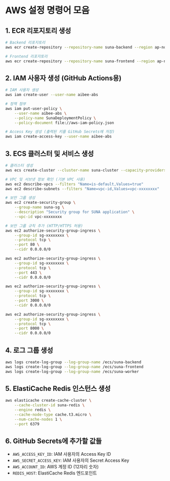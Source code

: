 # AWS 설정 명령어 모음

## 1. ECR 리포지토리 생성
```bash
# Backend 리포지토리
aws ecr create-repository --repository-name suna-backend --region ap-northeast-2

# Frontend 리포지토리
aws ecr create-repository --repository-name suna-frontend --region ap-northeast-2
```

## 2. IAM 사용자 생성 (GitHub Actions용)
```bash
# IAM 사용자 생성
aws iam create-user --user-name aibee-abs

# 정책 첨부
aws iam put-user-policy \
    --user-name aibee-abs \
    --policy-name SunaDeploymentPolicy \
    --policy-document file://aws-iam-policy.json

# Access Key 생성 (출력된 키를 GitHub Secrets에 저장)
aws iam create-access-key --user-name aibee-abs
```

## 3. ECS 클러스터 및 서비스 생성
```bash
# 클러스터 생성
aws ecs create-cluster --cluster-name suna-cluster --capacity-providers FARGATE

# VPC 및 서브넷 정보 확인 (기본 VPC 사용)
aws ec2 describe-vpcs --filters "Name=is-default,Values=true"
aws ec2 describe-subnets --filters "Name=vpc-id,Values=vpc-xxxxxxxx"

# 보안 그룹 생성
aws ec2 create-security-group \
    --group-name suna-sg \
    --description "Security group for SUNA application" \
    --vpc-id vpc-xxxxxxxx

# 보안 그룹 규칙 추가 (HTTP/HTTPS 허용)
aws ec2 authorize-security-group-ingress \
    --group-id sg-xxxxxxxx \
    --protocol tcp \
    --port 80 \
    --cidr 0.0.0.0/0

aws ec2 authorize-security-group-ingress \
    --group-id sg-xxxxxxxx \
    --protocol tcp \
    --port 443 \
    --cidr 0.0.0.0/0

aws ec2 authorize-security-group-ingress \
    --group-id sg-xxxxxxxx \
    --protocol tcp \
    --port 3000 \
    --cidr 0.0.0.0/0

aws ec2 authorize-security-group-ingress \
    --group-id sg-xxxxxxxx \
    --protocol tcp \
    --port 8000 \
    --cidr 0.0.0.0/0
```

## 4. 로그 그룹 생성
```bash
aws logs create-log-group --log-group-name /ecs/suna-backend
aws logs create-log-group --log-group-name /ecs/suna-frontend
aws logs create-log-group --log-group-name /ecs/suna-worker
```

## 5. ElastiCache Redis 인스턴스 생성
```bash
aws elasticache create-cache-cluster \
    --cache-cluster-id suna-redis \
    --engine redis \
    --cache-node-type cache.t3.micro \
    --num-cache-nodes 1 \
    --port 6379
```

## 6. GitHub Secrets에 추가할 값들
- `AWS_ACCESS_KEY_ID`: IAM 사용자의 Access Key ID
- `AWS_SECRET_ACCESS_KEY`: IAM 사용자의 Secret Access Key
- `AWS_ACCOUNT_ID`: AWS 계정 ID (12자리 숫자)
- `REDIS_HOST`: ElastiCache Redis 엔드포인트
